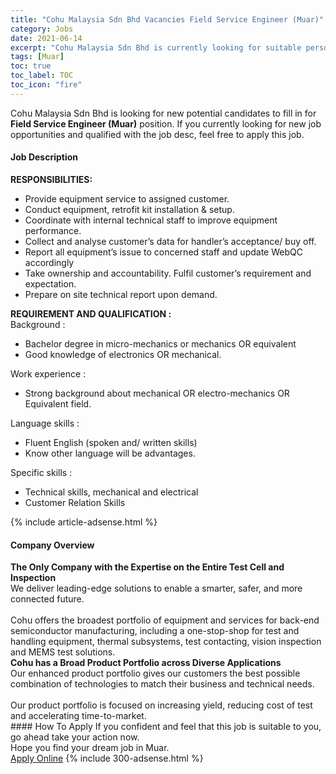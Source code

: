 ```yaml
---
title: "Cohu Malaysia Sdn Bhd Vacancies Field Service Engineer (Muar)" 
category: Jobs 
date: 2021-06-14 
excerpt: "Cohu Malaysia Sdn Bhd is currently looking for suitable person to fill in the Field Service Engineer (Muar) which based in Muar" 
tags: [Muar] 
toc: true 
toc_label: TOC 
toc_icon: "fire" 
--- 
```


<p>Cohu Malaysia Sdn Bhd is looking for new potential candidates to fill in for <b>Field Service Engineer (Muar)</b> position. If you currently looking for new job opportunities and qualified with the job desc, feel free to apply this job.
</p><div><div><h4>Job Description</h4></div><div><div><span><div><div><strong>RESPONSIBILITIES:</strong></div><ul><li>Provide equipment service to assigned customer.</li><li>Conduct equipment, retrofit kit installation &amp; setup.</li><li>Coordinate with internal technical staff to improve equipment performance.</li><li>Collect and analyse customer&#8217;s data for handler&#8217;s acceptance/ buy off.</li><li>Report all equipment&#8217;s issue to concerned staff and update WebQC accordingly</li><li>Take ownership and accountability. Fulfil customer&#8217;s requirement and expectation.</li><li>Prepare on site technical report upon demand.</li></ul><div><strong>REQUIREMENT AND QUALIFICATION :</strong><br>Background :</div><ul><li>Bachelor degree in micro-mechanics or mechanics OR equivalent</li><li>Good knowledge of electronics OR mechanical.</li></ul><div>Work experience :</div><ul><li>Strong background about mechanical OR electro-mechanics OR Equivalent field.</li></ul><div>Language skills :</div><ul><li>Fluent English (spoken and/ written skills)</li><li>Know other language will be advantages.</li></ul><div>Specific skills :</div><ul><li>Technical skills, mechanical and electrical</li><li>Customer Relation Skills</li></ul></div></span></div></div></div> 
{% include article-adsense.html %} 
<div><div><h4>Company Overview</h4></div><div><div><span><div><div>
<div>
<strong>The Only Company with the Expertise on the Entire Test Cell and Inspection</strong></div>
<div>
		We deliver leading-edge solutions to enable a smarter, safer, and more connected future.</div>
<div>
<br>
		Cohu offers the broadest portfolio of equipment and services for back-end semiconductor manufacturing, including a one-stop-shop for test and handling equipment, thermal subsystems, test contacting, vision inspection and MEMS test solutions.</div>
<div>
<strong>Cohu has a Broad Product Portfolio across Diverse Applications</strong></div>
<div>
		Our enhanced product portfolio gives our customers the best possible combination of technologies to match their business and technical needs.</div>
<div>
<br>
		Our product portfolio is focused on increasing yield, reducing cost of test and accelerating time-to-market.</div>
</div></div></span></div></div></div> 
#### How To Apply 
If you confident and feel that this job is suitable to you, go ahead take your action now. <br/> 
Hope you find your dream job in Muar. <br/> 
<a href="https://www.jobstreet.com.my/en/job/field-service-engineer-muar-4589389?jobId=jobstreet-my-job-4589389&" class="btn btn--info" target="_blank" rel="nofollow noopenner">Apply Online</a> 
{% include 300-adsense.html %} 